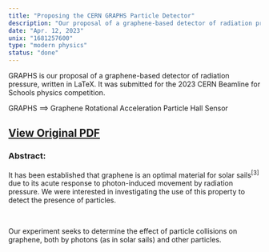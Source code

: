 ```yaml
---
title: "Proposing the CERN GRAPHS Particle Detector"
description: "Our proposal of a graphene-based detector of radiation pressure for the 2023 CERN Beamline for Schools physics competition, written in LaTeX."
date: "Apr. 12, 2023"
unix: "1681257600"
type: "modern physics"
status: "done"
---
```


GRAPHS is our proposal of a graphene-based detector of radiation pressure, written in LaTeX. It was submitted for the 2023 CERN Beamline for Schools physics competition.

GRAPHS $\implies$ Graphene Rotational Acceleration Particle Hall Sensor

<!-- ## <div class="link">[View Original PDF](media/beamline_for_schools.pdf)</div> -->

## <div class="link"><a href="media/beamline_for_schools.pdf" target="_blank" download="beamline_for_schools.pdf" type="application/pdf">View Original PDF</a></div>

### Abstract:

It has been established that graphene is an optimal material for solar
sails<sup>\[3\]</sup> due to its acute response to photon-induced movement
by radiation pressure. We were interested in investigating the use of
this property to detect the presence of particles.

<br>

Our experiment seeks to determine the effect of particle collisions on
graphene, both by photons (as in solar sails) and other particles.
